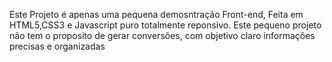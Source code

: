 Este Projeto é apenas uma pequena demosntração Front-end, Feita em HTML5,CSS3 e Javascript puro
totalmente reponsivo.
Este pequeno projeto não tem o proposito de gerar conversões, com objetivo claro informações precisas e organizadas
